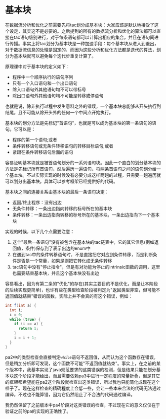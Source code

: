 # 基本块

在数据流分析和优化之前需要先将tac划分成基本块：大家应该是默认地接受了这个设定，其实这不是必要的。之后提到的所有的数据流分析和优化的算法都可以直接在tac语句级别进行，对于每条语句都可以计算出相应的集合，并且在语句间进行传播。事实上将tac划分为基本块是一种加速手段：每个基本块从进入到退出，对于数据流信息的处理是固定的，而因为这些分析和优化方法都是迭代的算法，划分为基本块就可以避免每个迭代步重复计算了。

原理课中对于基本块的定义如下：

- 程序中一个顺序执行的语句序列
- 只有一个入口语句和一个出口语句
- 除入口语句外其他语句均不可以带标号
- 除出口语句外其他语句均不可能是转移或停语句

也就是说，除非执行过程中发生意料之外的错误，一个基本块总能够从开头执行到结尾，且不可能从除开头外的任何一个中间点开始执行。

基本块的划分方法是先标记"首语句"，也就是可以成为基本块的第一条语句的语句。它可以是：

- 程序的第一个语句;或者
- 条件转移语句或无条件转移语句的转移目标语句;或者
- 紧跟在条件转移语句后面的语句

容易证明基本块就是被首语句划分的一系列语句块。因此一个直白的划分基本块的方法是先标记所有首语句，然后遍历一遍语句，将两条首语句之间的语句划分给一个基本块。不过实际实现的时候没有必要分成这样两趟的过程，只需要一趟遍历就可以划分出基本块。具体可以参考框架已经提供好的代码。

基本块之间的连接关系由基本块的最后一条语句决定：

- 返回/终止程序：没有出边
- 无条件转移：一条出边指向转移的标号所在的基本块
- 条件转移：一条出边指向转移的标号所在的基本块，一条出边指向下一个基本块

实现的时候，以下几个点需要注意：

1. 这个"最后一条语句"没有被包含在基本块的tac链表中，它的其它信息(例如返回值，条件)保存到了表示出边的enum中
2. 在遇到tac中的条件转移语句时，不是直接把它对应到条件转移，而是判断条件是否是一个常量，如果是则把它转化成无条件转移
3. tac语句中没有"停止指令"，但是有对功能为停止的intrinsic函数的调用，这里也需要结束基本块，并且这个基本块没有出边

容易看出，因为有第二条的"优化"的存在(其实主要目的不是优化，而是让本阶段的后续实现更简单)，也许有些在类型检查阶段被判定为"返回类型非空，但可能不返回值就结束"错误的函数，实际上并不会真的有这个错误，例如：

```java
int f(int a) {
  int i;
  i = 0;
  while (true) {
    if (i == a) {
      return 1;
    }
    i = i + 1;
  }
}
```

pa2中的类型检查会直接判定`while`语句不返回值，从而认为这个函数存在错误，但是稍加分析即可发现，这个函数不可能"不返回值就结束"。事实上，在之前的某个版本中，我基本实现了java规范要求的这类错误的检测，但是结果只能在划分基本块这个阶段才能给出，而且需要依赖pa3中进行一定程度的常量折叠，但是其它的框架都希望能在pa2这个阶段就检查出这类错误，所以我也只能简化成现在这个样子了。现在这样检查的精确程度上会低一些，会让一些本来合法的代码无法通过编译，不过也不能算错，因为它仍然阻止了不合法的代码通过编译。

我仍然保留了之前版本中pa4阶段对这类错误的检查，不过现在它的意义仅仅在于验证之前的pa的实现的正确性了。